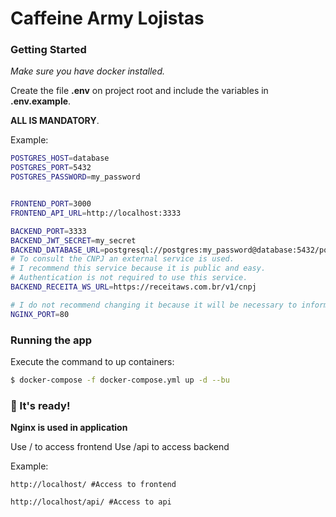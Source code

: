 # Caffeine Army Lojistas

### Getting Started

_Make sure you have docker installed._

Create the file **.env** on project root and include the variables in **.env.example**.

**ALL IS MANDATORY**.

Example:

```bash
POSTGRES_HOST=database
POSTGRES_PORT=5432
POSTGRES_PASSWORD=my_password


FRONTEND_PORT=3000
FRONTEND_API_URL=http://localhost:3333

BACKEND_PORT=3333
BACKEND_JWT_SECRET=my_secret
BACKEND_DATABASE_URL=postgresql://postgres:my_password@database:5432/postgres?schema=public
# To consult the CNPJ an external service is used.
# I recommend this service because it is public and easy.
# Authentication is not required to use this service.
BACKEND_RECEITA_WS_URL=https://receitaws.com.br/v1/cnpj

# I do not recommend changing it because it will be necessary to inform the port for nginx to understand
NGINX_PORT=80
```

### Running the app

Execute the command to up containers:

```bash
$ docker-compose -f docker-compose.yml up -d --bu
```

### 🚀 It's ready!

**Nginx is used in application**

Use / to access frontend
Use /api to access backend

Example:

```
http://localhost/ #Access to frontend

http://localhost/api/ #Access to api

```
